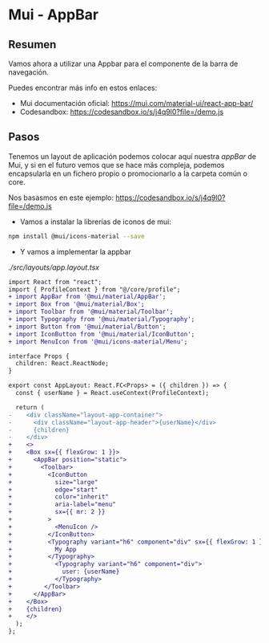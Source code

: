 # Mui - AppBar

## Resumen

Vamos ahora a utilizar una Appbar para el componente de la barra de navegación.

Puedes encontrar más info en estos enlaces:

- Mui documentación oficial: https://mui.com/material-ui/react-app-bar/
- Codesandbox: https://codesandbox.io/s/j4q9l0?file=/demo.js

## Pasos

Tenemos un layout de aplicación podemos colocar aquí nuestra _appBar_ de
Mui, y si en el futuro vemos que se hace más compleja, podemos encapsularla
en un fichero propio o promocionarlo a la carpeta común o core.

Nos basasmos en este ejemplo: https://codesandbox.io/s/j4q9l0?file=/demo.js

- Vamos a instalar la librerías de iconos de mui:

```bash
npm install @mui/icons-material --save
```

- Y vamos a implementar la appbar

_./src/layouts/app.layout.tsx_

```diff
import React from "react";
import { ProfileContext } from "@/core/profile";
+ import AppBar from '@mui/material/AppBar';
+ import Box from '@mui/material/Box';
+ import Toolbar from '@mui/material/Toolbar';
+ import Typography from '@mui/material/Typography';
+ import Button from '@mui/material/Button';
+ import IconButton from '@mui/material/IconButton';
+ import MenuIcon from '@mui/icons-material/Menu';

interface Props {
  children: React.ReactNode;
}

export const AppLayout: React.FC<Props> = ({ children }) => {
  const { userName } = React.useContext(ProfileContext);

  return (
-    <div className="layout-app-container">
-      <div className="layout-app-header">{userName}</div>
-      {children}
-    </div>
+    <>
+    <Box sx={{ flexGrow: 1 }}>
+      <AppBar position="static">
+        <Toolbar>
+          <IconButton
+            size="large"
+            edge="start"
+            color="inherit"
+            aria-label="menu"
+            sx={{ mr: 2 }}
+          >
+            <MenuIcon />
+          </IconButton>
+          <Typography variant="h6" component="div" sx={{ flexGrow: 1 }}>
+            My App
+          </Typography>
+            <Typography variant="h6" component="div">
+              user: {userName}
+            </Typography>
+         </Toolbar>
+      </AppBar>
+    </Box>
+    {children}
+    </>
  );
};
```
